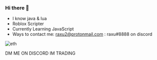 ### Hi there 👋 ###

- I know java & lua
- Roblox Scripter
- Currently Learning JavaScript
- Ways to contact me: raxu2@protonmail.com : raxu#8888 on discord

![eth](https://user-images.githubusercontent.com/73766632/114624434-4903ec80-9c76-11eb-92a1-be250a49be76.png)

DM ME ON DISCORD IM TRADING
